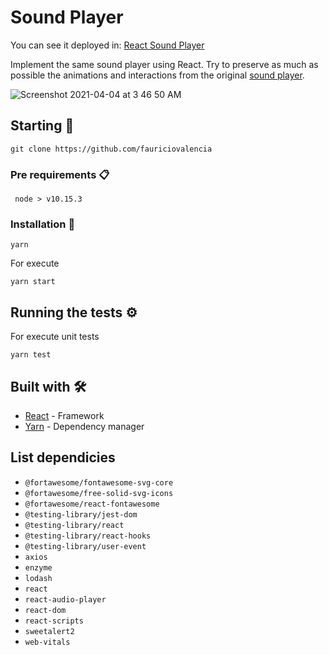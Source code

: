 # Sound Player

You can see it deployed in: [React Sound Player](https://react-sound-player.netlify.app/)

Implement the same sound player using React. Try to preserve as much as possible the animations and interactions from the original [sound player](https://codepen.io/felipevega/pen/ZqqBxJ).

![Screenshot 2021-04-04 at 3 46 50 AM](https://user-images.githubusercontent.com/30967304/113503638-d0c05d00-94f8-11eb-84cd-1bab5d49ce38.png)

## Starting 🚀

```
git clone https://github.com/fauriciovalencia
```

### Pre requirements 📋

```
 node > v10.15.3
```

### Installation 🔧

```
yarn
```

For execute

```
yarn start
```

## Running the tests ⚙️

For execute unit tests

```
yarn test
```

## Built with 🛠️

- [React](https://es.reactjs.org/docs/getting-started.html) - Framework
- [Yarn](https://yarnpkg.com/getting-started) - Dependency manager

## List dependicies

- `@fortawesome/fontawesome-svg-core`
- `@fortawesome/free-solid-svg-icons`
- `@fortawesome/react-fontawesome`
- `@testing-library/jest-dom`
- `@testing-library/react`
- `@testing-library/react-hooks`
- `@testing-library/user-event`
- `axios`
- `enzyme`
- `lodash`
- `react`
- `react-audio-player`
- `react-dom`
- `react-scripts`
- `sweetalert2`
- `web-vitals`
